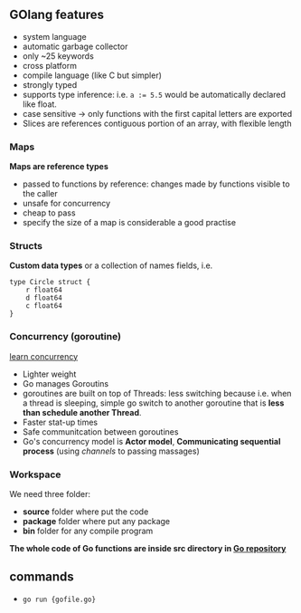 GOlang features
---
* system language
* automatic garbage collector
* only ~25 keywords
* cross platform
* compile language (like C but simpler)
* strongly typed
* supports type inference: i.e. `a := 5.5` would be automatically declared like float.
* case sensitive -> only functions with the first capital letters are exported
* Slices are references contiguous portion of an array, with flexible length 

### Maps 
**Maps are reference types**
* passed to functions by reference: changes made by functions visible to the caller
* unsafe for concurrency 
* cheap to pass
* specify the size of a map is considerable a good practise

### Structs 
**Custom data types** or a collection of names fields, i.e.
```
type Circle struct {
    r float64
    d float64
    c float64
}
```

### Concurrency (goroutine)
[learn concurrency](https://github.com/golang/go/wiki/LearnConcurrency)
* Lighter weight
* Go manages Goroutins 
* goroutines are built on top of Threads: less switching because i.e. when a thread is sleeping, simple go switch to
another goroutine that is **less than schedule another Thread**.
* Faster stat-up times
* Safe communitcation between goroutines
* Go's concurrency model is **Actor model**, **Communicating sequential process** (using *channels* to passing massages)

### Workspace
We need three folder:
* **source** folder where put the code
* **package** folder where put any package
* **bin** folder for any compile program

**The whole code of Go functions are inside src directory in [Go repository](https://github.com/golang/go/blob/master/src)**

## commands
* `go run {gofile.go}`